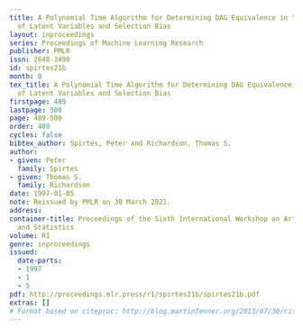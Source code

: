 ```yaml
---
title: A Polynomial Time Algorithm for Determining DAG Equivalence in the Presence
  of Latent Variables and Selection Bias
layout: inproceedings
series: Proceedings of Machine Learning Research
publisher: PMLR
issn: 2640-3498
id: spirtes21b
month: 0
tex_title: A Polynomial Time Algorithm for Determining DAG Equivalence in the Presence
  of Latent Variables and Selection Bias
firstpage: 489
lastpage: 500
page: 489-500
order: 489
cycles: false
bibtex_author: Spirtes, Peter and Richardson, Thomas S.
author:
- given: Peter
  family: Spirtes
- given: Thomas S.
  family: Richardson
date: 1997-01-05
note: Reissued by PMLR on 30 March 2021.
address:
container-title: Proceedings of the Sixth International Workshop on Artificial Intelligence
  and Statistics
volume: R1
genre: inproceedings
issued:
  date-parts:
  - 1997
  - 1
  - 5
pdf: http://proceedings.mlr.press/r1/spirtes21b/spirtes21b.pdf
extras: []
# Format based on citeproc: http://blog.martinfenner.org/2013/07/30/citeproc-yaml-for-bibliographies/
---
```

